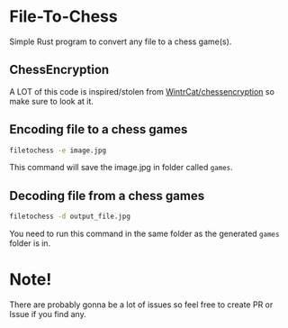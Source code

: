 # File-To-Chess

Simple Rust program to convert any file to a chess game(s).

## ChessEncryption

A LOT of this code is inspired/stolen from [WintrCat/chessencryption](https://github.com/WintrCat/chessencryption) so make sure to look at it.

## Encoding file to a chess games

```bash
filetochess -e image.jpg
```

This command will save the image.jpg in folder called `games`.

## Decoding file from a chess games

```bash
filetochess -d output_file.jpg
```

You need to run this command in the same folder as the generated `games` folder is in.

# Note!

There are probably gonna be a lot of issues so feel free to create PR or Issue if you find any.
